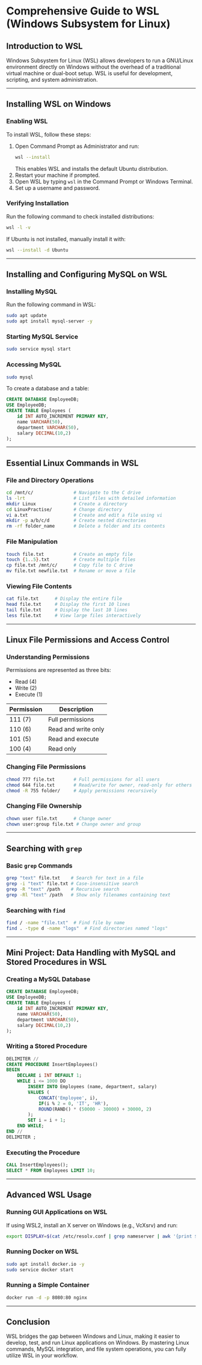 # Comprehensive Guide to WSL (Windows Subsystem for Linux)

## Introduction to WSL
Windows Subsystem for Linux (WSL) allows developers to run a GNU/Linux environment directly on Windows without the overhead of a traditional virtual machine or dual-boot setup. WSL is useful for development, scripting, and system administration.

---

## Installing WSL on Windows

### Enabling WSL
To install WSL, follow these steps:
1. Open Command Prompt as Administrator and run:
   ```sh
   wsl --install
   ```
   This enables WSL and installs the default Ubuntu distribution.
2. Restart your machine if prompted.
3. Open WSL by typing `wsl` in the Command Prompt or Windows Terminal.
4. Set up a username and password.

### Verifying Installation
Run the following command to check installed distributions:
```sh
wsl -l -v
```
If Ubuntu is not installed, manually install it with:
```sh
wsl --install -d Ubuntu
```

---

## Installing and Configuring MySQL on WSL

### Installing MySQL
Run the following command in WSL:
```sh
sudo apt update
sudo apt install mysql-server -y
```

### Starting MySQL Service
```sh
sudo service mysql start
```

### Accessing MySQL
```sh
sudo mysql
```
To create a database and a table:
```sql
CREATE DATABASE EmployeeDB;
USE EmployeeDB;
CREATE TABLE Employees (
    id INT AUTO_INCREMENT PRIMARY KEY,
    name VARCHAR(50),
    department VARCHAR(50),
    salary DECIMAL(10,2)
);
```

---

## Essential Linux Commands in WSL

### File and Directory Operations
```sh
cd /mnt/c/               # Navigate to the C drive
ls -lrt                  # List files with detailed information
mkdir Linux              # Create a directory
cd LinuxPractise/        # Change directory
vi a.txt                 # Create and edit a file using vi
mkdir -p a/b/c/d         # Create nested directories
rm -rf folder_name       # Delete a folder and its contents
```

### File Manipulation
```sh
touch file.txt           # Create an empty file
touch {1..5}.txt         # Create multiple files
cp file.txt /mnt/c/      # Copy file to C drive
mv file.txt newfile.txt  # Rename or move a file
```

### Viewing File Contents
```sh
cat file.txt      # Display the entire file
head file.txt     # Display the first 10 lines
tail file.txt     # Display the last 10 lines
less file.txt     # View large files interactively
```

---

## Linux File Permissions and Access Control

### Understanding Permissions
Permissions are represented as three bits:
- Read (4)
- Write (2)
- Execute (1)

| Permission | Description         |
|------------|---------------------|
| 111 (7)    | Full permissions    |
| 110 (6)    | Read and write only |
| 101 (5)    | Read and execute    |
| 100 (4)    | Read only           |

### Changing File Permissions
```sh
chmod 777 file.txt       # Full permissions for all users
chmod 644 file.txt       # Read/write for owner, read-only for others
chmod -R 755 folder/     # Apply permissions recursively
```

### Changing File Ownership
```sh
chown user file.txt      # Change owner
chown user:group file.txt # Change owner and group
```

---

## Searching with `grep`

### Basic `grep` Commands
```sh
grep "text" file.txt    # Search for text in a file
grep -i "text" file.txt # Case-insensitive search
grep -R "text" /path    # Recursive search
grep -Rl "text" /path   # Show only filenames containing text
```

### Searching with `find`
```sh
find / -name "file.txt"  # Find file by name
find . -type d -name "logs"  # Find directories named "logs"
```

---

## Mini Project: Data Handling with MySQL and Stored Procedures in WSL

### Creating a MySQL Database
```sql
CREATE DATABASE EmployeeDB;
USE EmployeeDB;
CREATE TABLE Employees (
    id INT AUTO_INCREMENT PRIMARY KEY,
    name VARCHAR(50),
    department VARCHAR(50),
    salary DECIMAL(10,2)
);
```

### Writing a Stored Procedure
```sql
DELIMITER //
CREATE PROCEDURE InsertEmployees()
BEGIN
    DECLARE i INT DEFAULT 1;
    WHILE i <= 1000 DO
        INSERT INTO Employees (name, department, salary)
        VALUES (
            CONCAT('Employee', i),
            IF(i % 2 = 0, 'IT', 'HR'),
            ROUND(RAND() * (50000 - 30000) + 30000, 2)
        );
        SET i = i + 1;
    END WHILE;
END //
DELIMITER ;
```

### Executing the Procedure
```sql
CALL InsertEmployees();
SELECT * FROM Employees LIMIT 10;
```

---

## Advanced WSL Usage

### Running GUI Applications on WSL
If using WSL2, install an X server on Windows (e.g., VcXsrv) and run:
```sh
export DISPLAY=$(cat /etc/resolv.conf | grep nameserver | awk '{print $2}'):0
```

### Running Docker on WSL
```sh
sudo apt install docker.io -y
sudo service docker start
```

### Running a Simple Container
```sh
docker run -d -p 8080:80 nginx
```

---

## Conclusion
WSL bridges the gap between Windows and Linux, making it easier to develop, test, and run Linux applications on Windows. By mastering Linux commands, MySQL integration, and file system operations, you can fully utilize WSL in your workflow.

